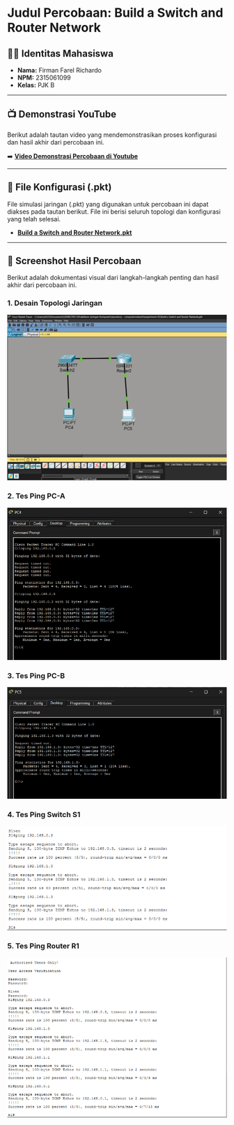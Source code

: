# Judul Percobaan: Build a Switch and Router Network

## 👨‍💻 Identitas Mahasiswa
- **Nama:** Firman Farel Richardo
- **NPM:** 2315061099
- **Kelas:** PJK B

---

## 📺 Demonstrasi YouTube
Berikut adalah tautan video yang mendemonstrasikan proses konfigurasi dan hasil akhir dari percobaan ini.

➡️ **[Video Demonstrasi Percobaan di Youtube](https://youtu.be/qXFIdueuPKE)**

---

## 📁 File Konfigurasi (.pkt)
File simulasi jaringan (.pkt) yang digunakan untuk percobaan ini dapat diakses pada tautan berikut. File ini berisi seluruh topologi dan konfigurasi yang telah selesai.

- **[Build a Switch and Router Network.pkt](./experiment-02.pkt)**

---

## 📸 Screenshot Hasil Percobaan
Berikut adalah dokumentasi visual dari langkah-langkah penting dan hasil akhir dari percobaan ini.

### 1. Desain Topologi Jaringan
![Desain Topologi Jaringan](./screenshot/Topologi.png)

### 2. Tes Ping PC-A
![Konfigurasi IP PC-0](./screenshot/PC-A.png)

### 3. Tes Ping PC-B
![Hasil Ping PC-0 ke PC-1](./screenshot/PC-B.png)

### 4. Tes Ping Switch S1
![Hasil Ping PC-0 ke PC-2](./screenshot/Switch.png)

### 5. Tes Ping Router R1
![Tabel Routing R-0](./screenshot/Router.png)
